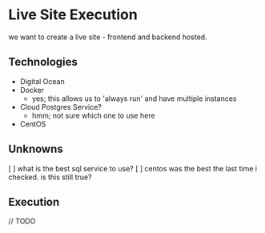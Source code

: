 # Live Site Execution
we want to create a live site - frontend and backend hosted.

## Technologies
- Digital Ocean
- Docker
    - yes; this allows us to 'always run' and have multiple instances
- Cloud Postgres Service?
    - hmm; not sure which one to use here
- CentOS

## Unknowns
[ ] what is the best sql service to use?
[ ] centos was the best the last time i checked. is this still true?

## Execution
// TODO 